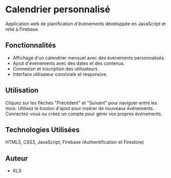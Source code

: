 # Calendrier personnalisé

Application web de planification d'événements développée en JavaScript et relié à Firebase.

## Fonctionnalités

- Affichage d'un calendrier mensuel avec des événements personnalisés.
- Ajout d'événements avec des dates et des contenus.
- Connexion et inscription des utilisateurs.
- Interface utilisateur conviviale et responsive.

## Utilisation

Cliquez sur les flèches "Précédent" et "Suivant" pour naviguer entre les mois.
Utilisez le bouton d'ajout pour insérer de nouveaux événements.
Connectez-vous ou créez un compte pour gérer vos propres événements.

## Technologies Utilisées

HTML5, CSS3,
JavaScript,
Firebase (Authentification et Firestore)

## Auteur 

- KLS